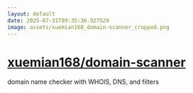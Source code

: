```yaml
---
layout: default
date: 2025-07-31T09:35:36.927529
image: assets/xuemian168_domain-scanner_cropped.png
---
```


# [xuemian168/domain-scanner](https://github.com/xuemian168/domain-scanner)

domain name checker with WHOIS, DNS, and filters
